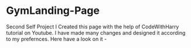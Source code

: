 # GymLanding-Page
Second Self Project
I Created this page with the help of CodeWithHarry tutorial on Youtube. I have made many changes and designed it according to my 
prefernces. 
Here have a look on it -

